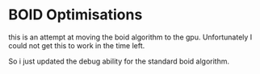 # BOID Optimisations

this is an attempt at moving the boid algorithm to the gpu. Unfortunately I could not get this to work in the time left.

So i just updated the debug ability for the standard boid algorithm. 
